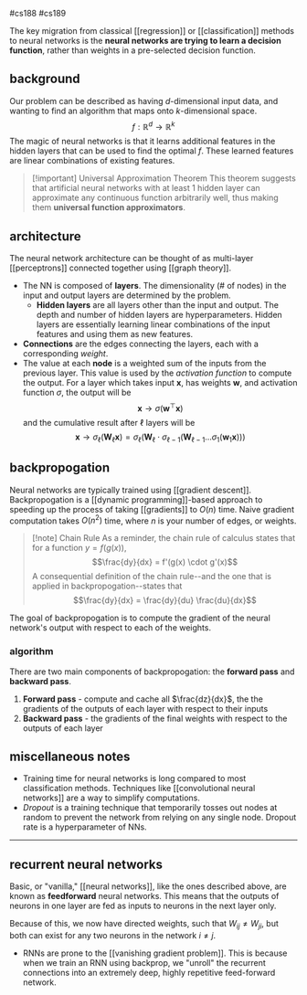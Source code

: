 #cs188 #cs189 

The key migration from classical [[regression]] or [[classification]] methods to neural networks is the **neural networks are trying to learn a decision function**, rather than weights in a pre-selected decision function.

## background
Our problem can be described as having $d$-dimensional input data, and wanting to find an algorithm that maps onto $k$-dimensional space.
$$f: \mathbb{R}^d \rightarrow \mathbb{R}^k$$
The magic of neural networks is that it learns additional features in the hidden layers that can be used to find the optimal $f$. These learned features are linear combinations of existing features.

>[!important] Universal Approximation Theorem
>This theorem suggests that artificial neural networks with at least 1 hidden layer can approximate any continuous function arbitrarily well, thus making them **universal function approximators**.

## architecture
The neural network architecture can be thought of as multi-layer [[perceptrons]] connected together using [[graph theory]].
- The NN is composed of **layers**. The dimensionality (# of nodes) in the input and output layers are determined by the problem. 
	- **Hidden layers** are all layers other than the input and output. The depth and number of hidden layers are hyperparameters. Hidden layers are essentially learning linear combinations of the input features and using them as new features.
- **Connections** are the edges connecting the layers, each with a corresponding *weight*.
- The value at each **node** is a weighted sum of the inputs from the previous layer. This value is used by the *activation function* to compute the output.
For a layer which takes input $\textbf{x}$, has weights $\textbf{w}$, and activation function $\sigma$, the output will be 
$$\textbf{x} \rightarrow \sigma(\textbf{w}^\top\textbf{x})$$
and the cumulative result after $\ell$ layers will be 
$$\textbf{x} \rightarrow \sigma_{\ell}(\textbf{W}_\ell\textbf{x}) = \sigma_\ell(\textbf{W}_\ell \cdot \sigma_{\ell-1}(\textbf{W}_{\ell -1} \dots \sigma_1(\textbf{w}_1 \textbf{x})))$$

## backpropogation
Neural networks are typically trained using [[gradient descent]]. Backpropogation is a [[dynamic programming]]-based approach to speeding up the process of taking [[gradients]] to $O(n)$ time. Naive gradient computation takes $O(n^2)$ time, where $n$ is your number of edges, or weights.

> [!note] Chain Rule
> As a reminder, the chain rule of calculus states that for a function $y = f(g(x))$, $$\frac{dy}{dx} = f'(g(x) \cdot g'(x)$$
> A consequential definition of the chain rule--and the one that is applied in backpropogation--states that $$\frac{dy}{dx} = \frac{dy}{du} \frac{du}{dx}$$

The goal of backpropogation is to compute the gradient of the neural network's output with respect to each of the weights.

### algorithm
There are two main components of backpropogation: the **forward pass** and **backward pass**. 
1. **Forward pass** - compute and cache all $\frac{dz}{dx}$, the the gradients of the outputs of each layer with respect to their inputs
2. **Backward pass** - the gradients of the final weights with respect to the outputs of each layer

## miscellaneous notes
- Training time for neural networks is long compared to most classification methods. Techniques like [[convolutional neural networks]] are a way to simplify computations.
- *Dropout* is a training technique that temporarily tosses out nodes at random to prevent the network from relying on any single node. Dropout rate is a hyperparameter of NNs.

---
## recurrent neural networks
Basic, or "vanilla," [[neural networks]], like the ones described above, are known as **feedforward** neural networks. This means that the outputs of neurons in one layer are fed as inputs to neurons in the next layer only.

Because of this, we now have directed weights, such that $W_{ij} \ne W_{ji}$, but both can exist for any two neurons in the network $i \ne j$.
- RNNs are prone to the [[vanishing gradient problem]]. This is because when we train an RNN using backprop, we "unroll" the recurrent connections into an extremely deep, highly repetitive feed-forward network. 


